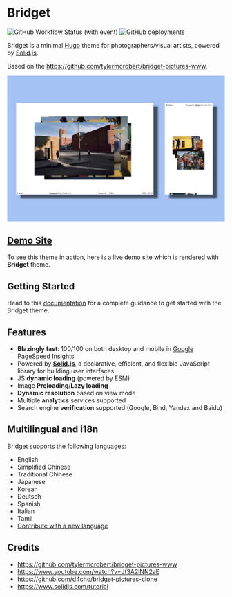 # Bridget

![GitHub Workflow Status (with event)](https://img.shields.io/github/actions/workflow/status/Sped0n/bridget/build.yml?logo=github) ![GitHub deployments](https://img.shields.io/github/deployments/Sped0n/bridget/Production?logo=vercel&label=deploy)

Bridget is a minimal [Hugo](https://gohugo.io) theme for photographers/visual artists, powered by [Solid.js](https://www.solidjs.com).

Based on the https://github.com/tylermcrobert/bridget-pictures-www.

![thumbnail](images/tn.jpg)

## [Demo Site](https://bridget-demo.sped0n.com)

To see this theme in action, here is a live [demo site](https://bridget-demo.sped0n.com) which is rendered with **Bridget** theme.

## Getting Started

Head to this [documentation](https://github.com/Sped0n/bridget/blob/main/doc/getStarted.md) for a complete guidance to get started with the Bridget theme.

## Features

- **Blazingly fast**: 100/100 on both desktop and mobile in [Google PageSpeed Insights](https://developers.google.com/speed/pagespeed/insights)
- Powered by **[Solid.js](https://www.solidjs.com)**, a declarative, efficient, and flexible JavaScript library for building user interfaces
- JS **dynamic loading** (powered by ESM)
- Image **Preloading**/**Lazy loading**
- **Dynamic resolution** based on view mode
- Multiple **analytics** services supported
- Search engine **verification** supported (Google, Bind, Yandex and Baidu)

## Multilingual and i18n

Bridget supports the following languages:

- English
- Simplified Chinese
- Traditional Chinese
- Japanese
- Korean
- Deutsch
- Spanish
- Italian
- Tamil
- [Contribute with a new language](https://github.com/Sped0n/bridget/pulls)

## Credits

- https://github.com/tylermcrobert/bridget-pictures-www
- https://www.youtube.com/watch?v=Jt3A2lNN2aE
- https://github.com/d4cho/bridget-pictures-clone
- https://www.solidjs.com/tutorial
